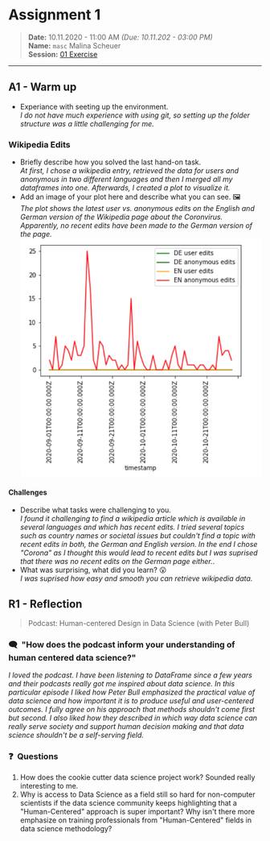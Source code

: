 # Assignment 1
> **Date:** 10.11.2020 - 11:00 AM *(Due: 10.11.202 - 03:00 PM)*  
> **Name:** `masc` Malina Scheuer  
> **Session:** [01 Exercise](01_exercise)   
----

## A1 - Warm up

* Experiance with seeting up the environment.  
*I do not have much experience with using git, so setting up the folder structure was a little challenging for me.* 

### Wikipedia Edits

* Briefly describe how you solved the last hand-on task.  
*At first, I chose a wikipedia entry, retrieved the data for users and anonymous in two different languages and then I merged all my dataframes into one. 
Afterwards, I created a plot to visualize it.*  
* Add an image of your plot here and describe what you can see. 🖼️   
*The plot shows the latest user vs. anonymous edits on the English and German version of the Wikipedia page about the Coronvirus.
Apparently, no recent edits have been made to the German version of the page.*   
![plot](https://github.com/FUB-HCC/hcds-winter-2020/blob/main/assignments/A1_WarmUp/masc/Plot.png)

#### Challenges
* Describe what tasks were challenging to you.  
*I found it challenging to find a wikipedia article which is available in several languages and which has recent edits.
I tried several topics such as country names or societal issues but couldn't find a topic with recent edits in both, the German and English version. In the end I chose "Corona" as I thought this would lead to recent edits but I was suprised that there was no recent edits on the German page either.*. 
* What was surprising, what did you learn? 😮   
*I was suprised how easy and smooth you can retrieve wikipedia data.*

## R1 - Reflection
> Podcast: Human-centered Design in Data Science (with Peter Bull)


### 🗨️&nbsp; "How does the podcast inform your understanding of human centered data science?"  
*I loved the podcast. I have been listening to DataFrame since a few years and their podcasts really got me inspired about data science. 
In this particular episode I liked how Peter Bull emphasized the practical value of data science and how important it is to produce useful and user-centered outcomes. 
I fully agree on his approach that methods shouldn't come first but second. I also liked how they described in which way data science 
can really serve society and support human decision making and that data science shouldn't be a self-serving field.*  

### ❓&nbsp; Questions 
1. How does the cookie cutter data science project work? Sounded really interesting to me.
1. Why is access to Data Science as a field still so hard for non-computer scientists if the data science community keeps highlighting that a "Human-Centered" approach is super important? Why isn't there more emphasize on training professionals from "Human-Centered" fields in data science methodology?


